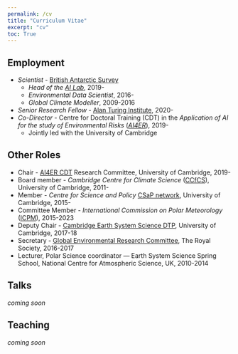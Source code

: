 ```yaml
---
permalink: /cv
title: "Curriculum Vitae"
excerpt: "cv"
toc: True
---
```


## Employment
* _Scientist_ - [British Antarctic Survey](http://www.bas.ac.uk)
    * _Head of the_ [_AI Lab_](http://www.bas.ac.uk/ai), 2019-
    * _Environmental Data Scientist_, 2016-
    * _Global Climate Modeller_, 2009-2016
* _Senior Research Fellow_ - [Alan Turing Institute](https://www.turing.ac.uk/), 2020-
* _Co-Director_ - Centre for Doctoral Training (CDT) in the _Application of AI for the study of Environmental Risks_ ([_AI4ER_](https://ai4er-cdt.esc.cam.ac.uk/)), 2019-
    * Jointly led with the University of Cambridge

## Other Roles
* Chair - [AI4ER CDT](https://ai4er-cdt.esc.cam.ac.uk/) Research Committee, University of Cambridge, 2019-
* Board member - _Cambridge Centre for Climate Science_ ([CCfCS](https://www.climatescience.cam.ac.uk/)), University of Cambridge, 2011-
* Member - _Centre for Science and Policy_ [CSaP network](http://www.csap.cam.ac.uk/about-csap/people/our-network/), University of Cambridge, 2015-
* Committee Member - _International Commission on Polar Meteorology_ ([ICPM](http://www.icpm-iamas.aq/)), 2015-2023
* Deputy Chair - [Cambridge Earth System Science DTP](http://essdtp.esc.cam.ac.uk/), University of Cambridge, 2017-18 
* Secretary - [Global Environmental Research Committee](https://royalsociety.org/topics-policy/energy-environment-climate/global-environmental-research-committee/), The Royal Society, 2016-2017
* Lecturer, Polar Science coordinator — Earth System Science Spring School, National Centre for Atmospheric Science, UK, 2010-2014

## Talks
_coming soon_

## Teaching
_coming soon_